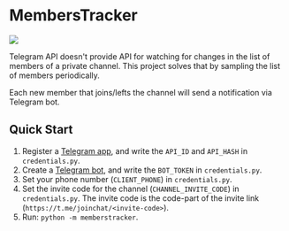 # MembersTracker
![](https://img.shields.io/badge/quality-works,_not_proud-orange)

Telegram API doesn't provide API for watching for changes in the list of members of a private channel.
This project solves that by sampling the list of members periodically.

Each new member that joins/lefts the channel will send a notification via Telegram bot.

## Quick Start
1. Register a [Telegram app](https://my.telegram.org/), and write the `API_ID` and `API_HASH` in `credentials.py`.
2. Create a [Telegram bot](https://telegram.me/botfather), and write the `BOT_TOKEN` in `credentials.py`.
3. Set your phone number (`CLIENT_PHONE`) in `credentials.py`.
4. Set the invite code for the channel (`CHANNEL_INVITE_CODE`) in `credentials.py`. The invite code is the code-part of the invite link (`https://t.me/joinchat/<invite-code>`).
5. Run: `python -m memberstracker`.
